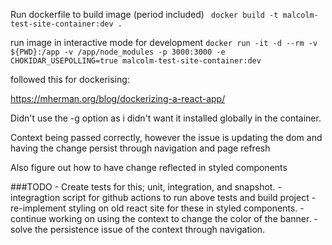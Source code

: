 
Run dockerfile to build image (period included)
` docker build -t malcolm-test-site-container:dev .`

run image in interactive mode for development
`docker run -it -d --rm -v ${PWD}:/app -v /app/node_modules -p 3000:3000 -e CHOKIDAR_USEPOLLING=true malcolm-test-site-container:dev`


followed this for dockerising:

https://mherman.org/blog/dockerizing-a-react-app/

Didn't use the -g option as i didn't want it installed globally in the container.

Context being passed correctly, however the issue is updating the dom and having the change persist through navigation and page refresh

Also figure out how to have change reflected in styled components

###TODO
    - Create tests for this; unit, integration, and snapshot.
    - integragtion script for github actions to run above tests and build project
    - re-implement styling on old react site for these in styled components.
    - continue working on using the context to change the color of the banner.
    - solve the persistence issue of the context through navigation.